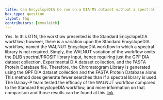 ```yaml
---
title: Can EncyclopeDIA be run on a DIA-MS dataset without a spectral library?
box_type: question
layout: faq
contributors: [emmaleith]
---
```


Yes. In this GTN, the workflow presented is the Standard EncyclopeDIA workflow; however, there is a variation upon the Standard EncyclopeDIA workflow, named the WALNUT EncyclopeDIA workflow in which a spectral library is not required. Simply, the WALNUT variation of the workflow omits the DLIB spectral/PROSIT library input, hence requiring just the GPF DIA dataset collection, Experimental DIA dataset collection, and the FASTA Protein Database file. Therefore, the Chromatogram Library is generated using the GPF DIA dataset collection and the FASTA Protein Database alone. This method does generate fewer searches than if a spectral library is used. The Galaxy-P team tested the efficacy of the WALNUT workflow compared to the Standard EncyclopeDIA workflow, and more information on that comparison and those results can be found at this [link](http://galaxyp.org/wp-content/uploads/2020/10/BCC_2020-Pratik.pdf).




